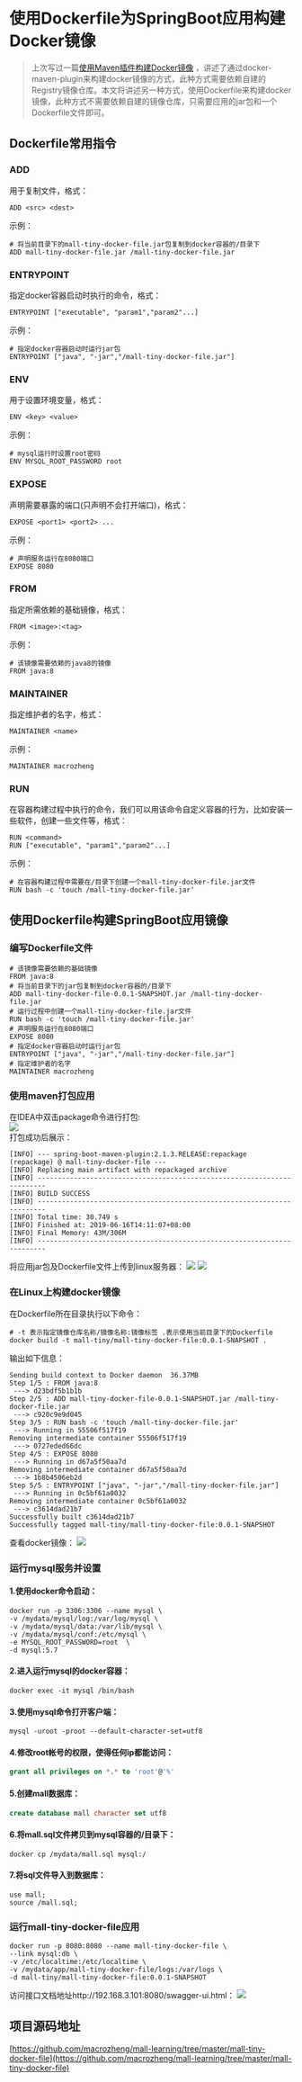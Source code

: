 # 使用Dockerfile为SpringBoot应用构建Docker镜像

> 上次写过一篇[使用Maven插件构建Docker镜像](https://mp.weixin.qq.com/s/q2KDzHbPkf3Q0EY8qYjYgw) ，讲述了通过docker-maven-plugin来构建docker镜像的方式，此种方式需要依赖自建的Registry镜像仓库。本文将讲述另一种方式，使用Dockerfile来构建docker镜像，此种方式不需要依赖自建的镜像仓库，只需要应用的jar包和一个Dockerfile文件即可。

## Dockerfile常用指令

### ADD
用于复制文件，格式：
```
ADD <src> <dest>
```
示例：
```shell
# 将当前目录下的mall-tiny-docker-file.jar包复制到docker容器的/目录下
ADD mall-tiny-docker-file.jar /mall-tiny-docker-file.jar
```

### ENTRYPOINT
指定docker容器启动时执行的命令，格式：
```
ENTRYPOINT ["executable", "param1","param2"...]
```
示例：
```shell
# 指定docker容器启动时运行jar包
ENTRYPOINT ["java", "-jar","/mall-tiny-docker-file.jar"]
```

### ENV
用于设置环境变量，格式：
```
ENV <key> <value>
```
示例：
```shell
# mysql运行时设置root密码
ENV MYSQL_ROOT_PASSWORD root
```

### EXPOSE
声明需要暴露的端口(只声明不会打开端口)，格式：
```
EXPOSE <port1> <port2> ...
```
示例：
```shell
# 声明服务运行在8080端口
EXPOSE 8080
```

### FROM
指定所需依赖的基础镜像，格式：
```
FROM <image>:<tag>
```
示例：
```shell
# 该镜像需要依赖的java8的镜像
FROM java:8
```

### MAINTAINER
指定维护者的名字，格式：
```
MAINTAINER <name>
```
示例：
```shell
MAINTAINER macrozheng
```

### RUN
在容器构建过程中执行的命令，我们可以用该命令自定义容器的行为，比如安装一些软件，创建一些文件等，格式：
```
RUN <command>
RUN ["executable", "param1","param2"...]
```
示例：
```shell
# 在容器构建过程中需要在/目录下创建一个mall-tiny-docker-file.jar文件
RUN bash -c 'touch /mall-tiny-docker-file.jar'
```

## 使用Dockerfile构建SpringBoot应用镜像

### 编写Dockerfile文件

```shell
# 该镜像需要依赖的基础镜像
FROM java:8
# 将当前目录下的jar包复制到docker容器的/目录下
ADD mall-tiny-docker-file-0.0.1-SNAPSHOT.jar /mall-tiny-docker-file.jar
# 运行过程中创建一个mall-tiny-docker-file.jar文件
RUN bash -c 'touch /mall-tiny-docker-file.jar'
# 声明服务运行在8080端口
EXPOSE 8080
# 指定docker容器启动时运行jar包
ENTRYPOINT ["java", "-jar","/mall-tiny-docker-file.jar"]
# 指定维护者的名字
MAINTAINER macrozheng
```

### 使用maven打包应用

在IDEA中双击package命令进行打包:  
![](../images/refer_screen_91.png)  
打包成功后展示：
```shell
[INFO] --- spring-boot-maven-plugin:2.1.3.RELEASE:repackage (repackage) @ mall-tiny-docker-file ---
[INFO] Replacing main artifact with repackaged archive
[INFO] ------------------------------------------------------------------------
[INFO] BUILD SUCCESS
[INFO] ------------------------------------------------------------------------
[INFO] Total time: 30.749 s
[INFO] Finished at: 2019-06-16T14:11:07+08:00
[INFO] Final Memory: 43M/306M
[INFO] ------------------------------------------------------------------------
```
将应用jar包及Dockerfile文件上传到linux服务器：
![](../images/refer_screen_92.png)
![](../images/refer_screen_95.png)
### 在Linux上构建docker镜像
在Dockerfile所在目录执行以下命令：
```shell
# -t 表示指定镜像仓库名称/镜像名称:镜像标签 .表示使用当前目录下的Dockerfile
docker build -t mall-tiny/mall-tiny-docker-file:0.0.1-SNAPSHOT .
```

输出如下信息：
```shell
Sending build context to Docker daemon  36.37MB
Step 1/5 : FROM java:8
 ---> d23bdf5b1b1b
Step 2/5 : ADD mall-tiny-docker-file-0.0.1-SNAPSHOT.jar /mall-tiny-docker-file.jar
 ---> c920c9e9d045
Step 3/5 : RUN bash -c 'touch /mall-tiny-docker-file.jar'
 ---> Running in 55506f517f19
Removing intermediate container 55506f517f19
 ---> 0727eded66dc
Step 4/5 : EXPOSE 8080
 ---> Running in d67a5f50aa7d
Removing intermediate container d67a5f50aa7d
 ---> 1b8b4506eb2d
Step 5/5 : ENTRYPOINT ["java", "-jar","/mall-tiny-docker-file.jar"]
 ---> Running in 0c5bf61a0032
Removing intermediate container 0c5bf61a0032
 ---> c3614dad21b7
Successfully built c3614dad21b7
Successfully tagged mall-tiny/mall-tiny-docker-file:0.0.1-SNAPSHOT
```
查看docker镜像：
![](../images/refer_screen_93.png)
### 运行mysql服务并设置

#### 1.使用docker命令启动：
```shell
docker run -p 3306:3306 --name mysql \
-v /mydata/mysql/log:/var/log/mysql \
-v /mydata/mysql/data:/var/lib/mysql \
-v /mydata/mysql/conf:/etc/mysql \
-e MYSQL_ROOT_PASSWORD=root  \
-d mysql:5.7
```
#### 2.进入运行mysql的docker容器：
```shell
docker exec -it mysql /bin/bash
```
#### 3.使用mysql命令打开客户端：
```shell
mysql -uroot -proot --default-character-set=utf8
```
#### 4.修改root帐号的权限，使得任何ip都能访问：
```sql
grant all privileges on *.* to 'root'@'%'
```
#### 5.创建mall数据库：
```sql
create database mall character set utf8
```
#### 6.将mall.sql文件拷贝到mysql容器的/目录下：
```shell
docker cp /mydata/mall.sql mysql:/
```
#### 7.将sql文件导入到数据库：
```shell
use mall;
source /mall.sql;
```

### 运行mall-tiny-docker-file应用

```shell
docker run -p 8080:8080 --name mall-tiny-docker-file \
--link mysql:db \
-v /etc/localtime:/etc/localtime \
-v /mydata/app/mall-tiny-docker-file/logs:/var/logs \
-d mall-tiny/mall-tiny-docker-file:0.0.1-SNAPSHOT
```
访问接口文档地址http://192.168.3.101:8080/swagger-ui.html：
![](../images/refer_screen_94.png)

## 项目源码地址

[https://github.com/macrozheng/mall-learning/tree/master/mall-tiny-docker-file](https://github.com/macrozheng/mall-learning/tree/master/mall-tiny-docker-file)


